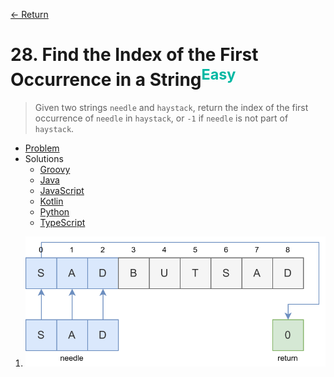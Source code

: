 [&larr; Return](https://hanggrian.github.io/grind-leetcode/)

# 28. Find the Index of the First Occurrence in a String<sup style="color: rgb(0, 184, 163);">Easy</sup>

> Given two strings `needle` and `haystack`, return the index of the first
  occurrence of `needle` in `haystack`, or `-1` if `needle` is not part of
  `haystack`.

- [Problem](https://leetcode.com/problems/find-the-index-of-the-first-occurrence-in-a-string/)
- Solutions
  - [Groovy](https://github.com/hanggrian/grind-leetcode/blob/main/groovy/src/main/groovy/problems1_100/FindTheIndexOfTheFirstOccurrenceInAString.groovy)
  - [Java](https://github.com/hanggrian/grind-leetcode/blob/main/java/src/main/java/problems1_100/FindTheIndexOfTheFirstOccurrenceInAString.java)
  - [JavaScript](https://github.com/hanggrian/grind-leetcode/blob/main/javascript/src/problems1_100/find-the-index-of-the-first-occurrence-in-a-string.js)
  - [Kotlin](https://github.com/hanggrian/grind-leetcode/blob/main/kotlin/src/main/kotlin/problems1_100/FindTheIndexOfTheFirstOccurrenceInAString.kt)
  - [Python](https://github.com/hanggrian/grind-leetcode/blob/main/python/src/problems1_100/find_the_index_of_the_first_occurrence_in_a_string.py)
  - [TypeScript](https://github.com/hanggrian/grind-leetcode/blob/main/typescript/src/problems1_100/find-the-index-of-the-first-occurrence-in-a-string.ts)

1.  ![](https://github.com/hanggrian/grind-leetcode/raw/assets/problems1_100/find-the-index-of-the-first-occurrence-in-a-string1.svg)
